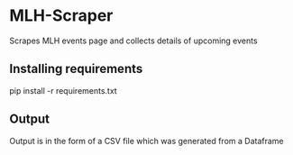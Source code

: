 # MLH-Scraper
Scrapes MLH events page and collects details of upcoming events 
## Installing requirements
pip install -r requirements.txt
## Output 
Output is in the form of a CSV file which was generated from a Dataframe
